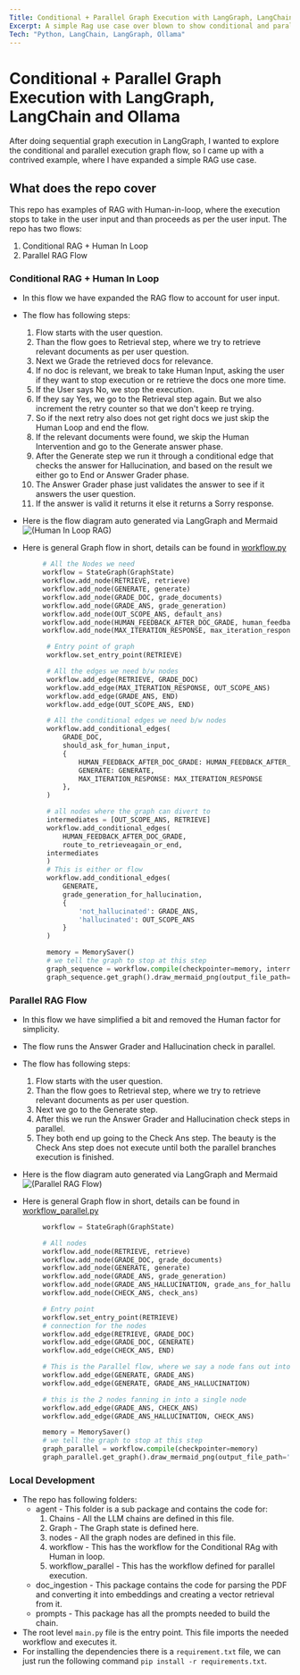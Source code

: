 ```yaml
---
Title: Conditional + Parallel Graph Execution with LangGraph, LangChain and Ollama.
Excerpt: A simple Rag use case over blown to show conditional and parallel execution of graph with LangGraph and Ollama models.
Tech: "Python, LangChain, LangGraph, Ollama"
---
```


# Conditional + Parallel Graph Execution with LangGraph, LangChain and Ollama

After doing sequential graph execution in LangGraph, I wanted to explore the
conditional and parallel execution graph flow, so I came up with a contrived example,
where I have expanded a simple RAG use case.

## What does the repo cover

This repo has examples of RAG with Human-in-loop, where the execution stops to
take in the user input and than proceeds as per the user input. The repo has two
flows:

1. Conditional RAG + Human In Loop
2. Parallel RAG Flow

### Conditional RAG + Human In Loop

- In this flow we have expanded the RAG flow to account for user input.
- The flow has following steps:
  1. Flow starts with the user question.
  2. Than the flow goes to Retrieval step, where we try to retrieve relevant documents as per user question.
  3. Next we Grade the retrieved docs for relevance.
  4. If no doc is relevant, we break to take Human Input, asking the user if they want to stop execution or re retrieve the docs one more time.
  5. If the User says No, we stop the execution.
  6. If they say Yes, we go to the Retrieval step again. But we also increment the retry counter so that we don't keep re trying.
  7. So if the next retry also does not get right docs we just skip the Human Loop and end the flow.
  8. If the relevant documents were found, we skip the Human Intervention and go to the Generate answer phase.
  9. After the Generate step we run it through a conditional edge that checks the answer for Hallucination, and based on the result we either go to End or Answer Grader phase.
  10. The Answer Grader phase just validates the answer to see if it answers the user question.
  11. If the answer is valid it returns it else it returns a Sorry response.
- Here is the flow diagram auto generated via LangGraph and Mermaid
  ![(Human In Loop RAG)](./graph-human-in-loop.png)

- Here is general Graph flow in short, details can be found in [workflow.py]('./agent/worflow.py)

  ```py
       # All the Nodes we need
       workflow = StateGraph(GraphState)
       workflow.add_node(RETRIEVE, retrieve)
       workflow.add_node(GENERATE, generate)
       workflow.add_node(GRADE_DOC, grade_documents)
       workflow.add_node(GRADE_ANS, grade_generation)
       workflow.add_node(OUT_SCOPE_ANS, default_ans)
       workflow.add_node(HUMAN_FEEDBACK_AFTER_DOC_GRADE, human_feedback_after_doc_grade)
       workflow.add_node(MAX_ITERATION_RESPONSE, max_iteration_response)

        # Entry point of graph
        workflow.set_entry_point(RETRIEVE)

        # All the edges we need b/w nodes
        workflow.add_edge(RETRIEVE, GRADE_DOC)
        workflow.add_edge(MAX_ITERATION_RESPONSE, OUT_SCOPE_ANS)
        workflow.add_edge(GRADE_ANS, END)
        workflow.add_edge(OUT_SCOPE_ANS, END)

        # All the conditional edges we need b/w nodes
        workflow.add_conditional_edges(
            GRADE_DOC,
            should_ask_for_human_input,
            {
                HUMAN_FEEDBACK_AFTER_DOC_GRADE: HUMAN_FEEDBACK_AFTER_DOC_GRADE,
                GENERATE: GENERATE,
                MAX_ITERATION_RESPONSE: MAX_ITERATION_RESPONSE
            },
        )

        # all nodes where the graph can divert to
        intermediates = [OUT_SCOPE_ANS, RETRIEVE]
        workflow.add_conditional_edges(
            HUMAN_FEEDBACK_AFTER_DOC_GRADE,
            route_to_retrieveagain_or_end,
        intermediates
        )
        # This is either or flow
        workflow.add_conditional_edges(
            GENERATE,
            grade_generation_for_hallucination,
            {
                'not_hallucinated': GRADE_ANS,
                'hallucinated': OUT_SCOPE_ANS
            }
        )

        memory = MemorySaver()
        # we tell the graph to stop at this step
        graph_sequence = workflow.compile(checkpointer=memory, interrupt_before=[HUMAN_FEEDBACK_AFTER_DOC_GRADE, MAX_ITERATION_RESPONSE])
        graph_sequence.get_graph().draw_mermaid_png(output_file_path='./graph-human-in-loop.png')
  ```

### Parallel RAG Flow

- In this flow we have simplified a bit and removed the Human factor for simplicity.
- The flow runs the Answer Grader and Hallucination check in parallel.
- The flow has following steps:
  1. Flow starts with the user question.
  2. Than the flow goes to Retrieval step, where we try to retrieve relevant documents as per user question.
  3. Next we go to the Generate step.
  4. After this we run the Answer Grader and Hallucination check steps in parallel.
  5. They both end up going to the Check Ans step. The beauty is the Check Ans step does not execute until both the parallel branches execution is finished.
- Here is the flow diagram auto generated via LangGraph and Mermaid
  ![(Parallel RAG Flow)](./graph-parallel.png)
- Here is general Graph flow in short, details can be found in [workflow_parallel.py]('./agent/worflow_parallel.py)

  ```py
       workflow = StateGraph(GraphState)

       # All nodes
       workflow.add_node(RETRIEVE, retrieve)
       workflow.add_node(GRADE_DOC, grade_documents)
       workflow.add_node(GENERATE, generate)
       workflow.add_node(GRADE_ANS, grade_generation)
       workflow.add_node(GRADE_ANS_HALLUCINATION, grade_ans_for_hallucination)
       workflow.add_node(CHECK_ANS, check_ans)

       # Entry point
       workflow.set_entry_point(RETRIEVE)
       # connection for the nodes
       workflow.add_edge(RETRIEVE, GRADE_DOC)
       workflow.add_edge(GRADE_DOC, GENERATE)
       workflow.add_edge(CHECK_ANS, END)

       # This is the Parallel flow, where we say a node fans out into 2 nodes
       workflow.add_edge(GENERATE, GRADE_ANS)
       workflow.add_edge(GENERATE, GRADE_ANS_HALLUCINATION)

       # this is the 2 nodes fanning in into a single node
       workflow.add_edge(GRADE_ANS, CHECK_ANS)
       workflow.add_edge(GRADE_ANS_HALLUCINATION, CHECK_ANS)

       memory = MemorySaver()
       # we tell the graph to stop at this step
       graph_parallel = workflow.compile(checkpointer=memory)
       graph_parallel.get_graph().draw_mermaid_png(output_file_path='./graph-parallel.png')
  ```

### Local Development

- The repo has following folders:
  - agent - This folder is a sub package and contains the code for:
    1. Chains - All the LLM chains are defined in this file.
    2. Graph - The Graph state is defined here.
    3. nodes - All the graph nodes are defined in this file.
    4. workflow - This has the workflow for the Conditional RAg with Human in loop.
    5. workflow_parallel - This has the workflow defined for parallel execution.
  - doc_ingestion - This package contains the code for parsing the PDF and converting it into embeddings and creating a vector retrieval from it.
  - prompts - This package has all the prompts needed to build the chain.
- The root level `main.py` file is the entry point. This file imports the needed workflow and executes it.
- For installing the dependencies there is a `requirement.txt` file, we can just run the following command `pip install -r requirements.txt`.
